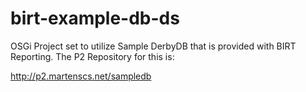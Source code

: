 birt-example-db-ds
==================

OSGi Project set to utilize Sample DerbyDB that is provided with BIRT Reporting. 
The P2 Repository for this is:

http://p2.martenscs.net/sampledb

